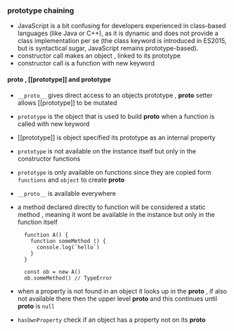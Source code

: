 
### prototype chaining 
- JavaScript is a bit confusing for developers experienced in class-based languages (like Java or C++), as it is dynamic and does not provide a class implementation per se (the class keyword is introduced in ES2015, but is syntactical sugar, JavaScript remains prototype-based).
- constructor call makes an object , linked to its prototype 
- constructor call is a function with new keyword 

#### __proto__ , [[prototype]] and prototype 

- `__proto__` gives direct access to an objects prototype , __proto__ setter allows [[prototype]] to be mutated 
- `prototype` is the object that is used to build __proto__ when a function is called with new keyword 
- [[prototype]] is object specified its prototype as an internal property 

- `prototype` is not available on the instance itself but only in the constructor functions 
- `prototype` is only available on functions since they are copied form `functions` and `object` to create __proto__ 
- `__proto__` is available everywhere 
- a method declared directly to function will be considered a static method , meaning it wont be available in the instance but only in the function itself 

  ```
    function A() {
      function someMethod () {
        console.log(`hello`)
      }
    }

    const ob = new A() 
    ob.someMethod() // TypeError 
  ```


- when a property is not found in an object it looks up in the __proto__ , if also not available there then the upper level __proto__ and this continues until __proto__ is `null` 
- `hasOwnProperty` check if an object has a property not on its __proto__ 